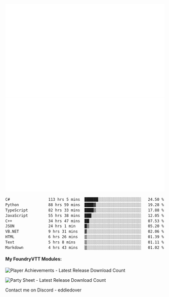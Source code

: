 
![](https://raw.githubusercontent.com/eddiedover/ghstats/master/generated/overview.svg)
![](https://raw.githubusercontent.com/eddiedover/ghstats/master/generated/languages.svg)

<!--START_SECTION:waka-->

```txt
C#                 113 hrs 5 mins  ██████░░░░░░░░░░░░░░░░░░░   24.50 %
Python             88 hrs 59 mins  ████▓░░░░░░░░░░░░░░░░░░░░   19.28 %
TypeScript         82 hrs 33 mins  ████▒░░░░░░░░░░░░░░░░░░░░   17.88 %
JavaScript         55 hrs 38 mins  ███░░░░░░░░░░░░░░░░░░░░░░   12.05 %
C++                34 hrs 47 mins  ██░░░░░░░░░░░░░░░░░░░░░░░   07.53 %
JSON               24 hrs 1 min    █▒░░░░░░░░░░░░░░░░░░░░░░░   05.20 %
VB.NET             9 hrs 31 mins   ▓░░░░░░░░░░░░░░░░░░░░░░░░   02.06 %
HTML               6 hrs 26 mins   ▒░░░░░░░░░░░░░░░░░░░░░░░░   01.39 %
Text               5 hrs 8 mins    ▒░░░░░░░░░░░░░░░░░░░░░░░░   01.11 %
Markdown           4 hrs 43 mins   ▒░░░░░░░░░░░░░░░░░░░░░░░░   01.02 %
```

<!--END_SECTION:waka-->

#### My FoundryVTT Modules:

  ![Player Achievements - Latest Release Download Count](https://img.shields.io/badge/dynamic/json?label=Player%20Achievements%20-%20Downloads@latest&query=assets%5B1%5D.download_count&url=https%3A%2F%2Fapi.github.com%2Frepos%2FEddieDover%2Ffvtt-player-achievements%2Freleases%2Flatest)

  ![Party Sheet - Latest Release Download Count](https://img.shields.io/badge/dynamic/json?label=Party%20Sheet%20-%20Downloads@latest&query=assets%5B1%5D.download_count&url=https%3A%2F%2Fapi.github.com%2Frepos%2FEddieDover%2Ffvtt-party-sheet%2Freleases%2Flatest)

<a rel="me" href="https://techhub.social/@EddieDover"></a>

Contact me on Discord - eddiedover

